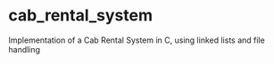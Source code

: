 # cab_rental_system
Implementation of a Cab Rental System in C, using linked lists and file handling    
